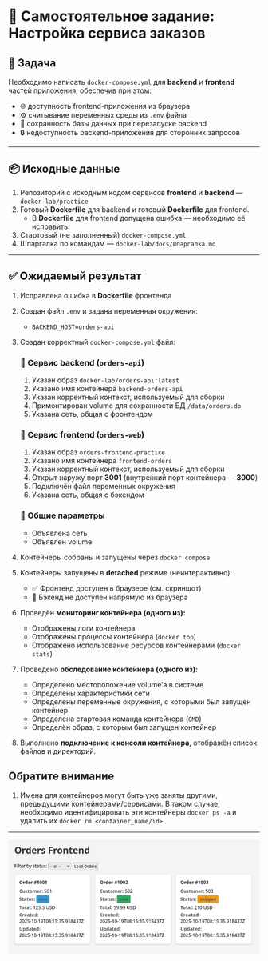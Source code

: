 # 🧩 Самостоятельное задание: Настройка сервиса заказов

## 🎯 Задача

Необходимо написать `docker-compose.yml` для **backend** и **frontend** частей приложения, обеспечив при этом:

- 🌐 доступность frontend-приложения из браузера
- ⚙️ считывание переменных среды из `.env` файла
- 💾 сохранность базы данных при перезапуске backend
- 🔒 недоступность backend-приложения для сторонних запросов

---

## 📦 Исходные данные

1. Репозиторий с исходным кодом сервисов **frontend** и **backend** — `docker-lab/practice`
2. Готовый **Dockerfile** для backend и готовый **Dockerfile** для frontend.
   - В **Dockerfile** для frontend допущена ошибка — необходимо её исправить.
3. Стартовый (не заполненный) `docker-compose.yml`
4. Шпаргалка по командам — `docker-lab/docs/Шпаргалка.md`

---

## ✅ Ожидаемый результат

1. Исправлена ошибка в **Dockerfile** фронтенда
2. Создан файл `.env` и задана переменная окружения:
   - `BACKEND_HOST=orders-api`
3. Создан корректный `docker-compose.yml` файл:

   ### 🔹 Сервис backend (`orders-api`)

   1. Указан образ `docker-lab/orders-api:latest`
   2. Указано имя контейнера `backend-orders-api`
   3. Указан корректный контекст, используемый для сборки
   4. Примонтирован volume для сохранности БД `/data/orders.db`
   5. Указана сеть, общая с фронтендом

   ### 🔹 Сервис frontend (`orders-web`)

   1. Указан образ `orders-frontend-practice`
   2. Указано имя контейнера `frontend-orders`
   3. Указан корректный контекст, используемый для сборки
   4. Открыт наружу порт **3001** (внутренний порт контейнера — **3000**)
   5. Подключён файл переменных окружения
   6. Указана сеть, общая с бэкендом

   ### 🔹 Общие параметры

   - Объявлена сеть
   - Объявлен volume

4. Контейнеры собраны и запущены через `docker compose`
5. Контейнеры запущены в **detached** режиме (неинтерактивно):

   - ✅ Фронтенд доступен в браузере (см. скриншот)
   - 🚫 Бэкенд не доступен напрямую из браузера

6. Проведён **мониторинг контейнера (одного из):**

   - Отображены логи контейнера
   - Отображены процессы контейнера (`docker top`)
   - Отображено использование ресурсов контейнерами (`docker stats`)

7. Проведено **обследование контейнера (одного из):**

   - Определено местоположение volume’а в системе
   - Определены характеристики сети
   - Определены переменные окружения, с которыми был запущен контейнер
   - Определена стартовая команда контейнера (`CMD`)
   - Определён образ, с которым был запущен контейнер

8. Выполнено **подключение к консоли контейнера**, отображён список файлов и директорий.

## Обратите внимание

1. Имена для контейнеров могут быть уже заняты другими, предыдущими контейнерами/сервисами. В таком случае, необходимо идентифицировать эти контейнеры `docker ps -a` и удалить их `docker rm <container_name/id>`

---

![](images/screenshot_19102025_111553.jpg)
